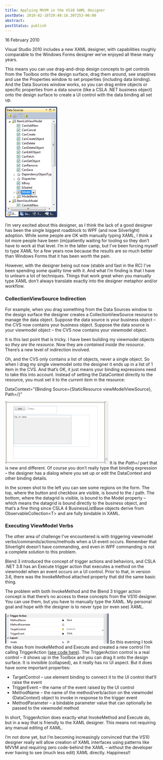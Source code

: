 ```yaml
---
title: Applying MVVM in the VS10 XAML designer
postDate: 2010-02-16T20:48:16.307253-06:00
abstract: 
postStatus: publish
---
```

16 February 2010

Visual Studio 2010 includes a new XAML designer, with capabilities roughly comparable to the Windows Forms designer we’ve enjoyed all these many years.

This means you can use drag-and-drop design concepts to get controls from the Toolbox onto the design surface, drag them around, see snaplines and use the Properties window to set properties (including data binding). And the Data Sources window works, so you can drag entire objects or specific properties from a data source (like a CSLA .NET business object) onto the design surface to create a UI control with the data binding all set up.

[![image](binary/WindowsLiveWriter/ApplyingMVVMintheVS10XAMLdesigner_12483/image_thumb.png "image")](binary/WindowsLiveWriter/ApplyingMVVMintheVS10XAMLdesigner_12483/image_2.png)

I’m very excited about this designer, as I think the lack of a good designer has been the single biggest roadblock to WPF (and now Silverlight) adoption. While some people are OK with manually typing XAML, I think a lot more people have been (im)patiently waiting for tooling so they don’t have to work at that level. I’m in the latter camp, but I’ve been forcing myself to type XAML for a few years now because the results are so much better than Windows Forms that it has been worth the pain.

However, with the designer being out now (stable and fast in the RC) I’ve been spending some quality time with it. And what I’m finding is that I have to unlearn a lot of techniques. Things that work great when you manually type XAML don’t always translate exactly into the designer metaphor and/or workflow.

### CollectionViewSource Indirection

For example, when you drag something from the Data Sources window to the design surface the designer creates a CollectionViewSource resource to manage the data object. Suppose the data source is your business object – the CVS now contains your business object. Suppose the data source is your viewmodel object – the CVS now contains your viewmodel object.

It is this last point that is tricky. I have been building my viewmodel objects so *they are the resource*. Now they are *contained inside the resource*. There’s a new level of indirection involved.

Oh, and the CVS only contains a list of objects, never a single object. So when I drag my single viewmodel onto the designer it ends up in a list of 1 item in the CVS. And that’s OK, it just means your binding expressions need to take this into account. Instead of setting the DataContext directly to the resource, you must set it to the *current item* in the resource:

DataContext=”{Binding Source={StaticResource viewModelViewSource}, Path=/}”

[![image](binary/WindowsLiveWriter/ApplyingMVVMintheVS10XAMLdesigner_12483/image_thumb_1.png "image")](binary/WindowsLiveWriter/ApplyingMVVMintheVS10XAMLdesigner_12483/image_4.png) It is the *Path=/* part that is new and different. Of course you don’t really type that binding expression – the designer has a dialog where you set up or edit the DataContext and other binding details.

In the screen shot to the left you can see some regions on the form. The top, where the button and checkbox are visible, is bound to the / path. The bottom, where the datagrid is visible, is bound to the Model property – which means the datagrid is bound directly to the business object, and that’s a fine thing since CSLA 4 BusinessListBase objects derive from ObservableCollection&lt;T&gt; and are fully bindable in XAML.

### Executing ViewModel Verbs

The other area of challenge I’ve encountered is with triggering viewmodel verbs/commands/actions/methods when a UI event occurs. Remember that Silverlight doesn’t have commanding, and even in WPF commanding is not a complete solution to this problem.

Blend 3 introduced the concept of trigger actions and behaviors, and CSLA .NET 3.8 has an Execute trigger action that executes a method on the viewmodel when an event occurs on a UI control. Prior to that, in version 3.6, there was the InvokeMethod attached property that did the same basic thing.

The problem with both InvokeMethod and the Blend 3 trigger action concept is that there’s no access to these concepts from the VS10 designer. You can use them, but you have to manually type the XAML. My personal goal and hope with the designer is to never type (or even see) XAML.

[![image](binary/WindowsLiveWriter/ApplyingMVVMintheVS10XAMLdesigner_12483/image_thumb_2.png "image")](binary/WindowsLiveWriter/ApplyingMVVMintheVS10XAMLdesigner_12483/image_6.png) So this evening I took the ideas from InvokeMethod and Execute and created a new control I’m calling TriggerAction ([see code here](http://www.lhotka.net/cslacvs/viewvc.cgi/core/branches/V4-0-0-RC/Source/Csla.Xaml/TriggerAction.cs?view=markup)). The TriggerAction control is a real control – it shows up in the Toolbox and you can drag it onto the design surface. It is invisible (collapsed), as it really has no UI aspect. But it does have some important properties:

- TargetControl – use element binding to connect it to the UI control that’ll raise the event
- TriggerEvent – the name of the event raised by the UI control
- MethodName – the name of the method/verb/action on the viewmodel (DataContext) object to invoke in response to the trigger event
- MethodParameter – a bindable parameter value that can optionally be passed to the viewmodel method


In short, TriggerAction does exactly what InvokeMethod and Execute do, but in a way that is friendly to the XAML designer. This means not requiring any manual editing of XAML.

I’m not done yet, but I’m becoming increasingly convinced that the VS10 designer really will allow creation of XAML interfaces using patterns like MVVM and requiring zero code-behind the XAML – without the developer ever having to see (much less edit) XAML directly. Happiness!!
